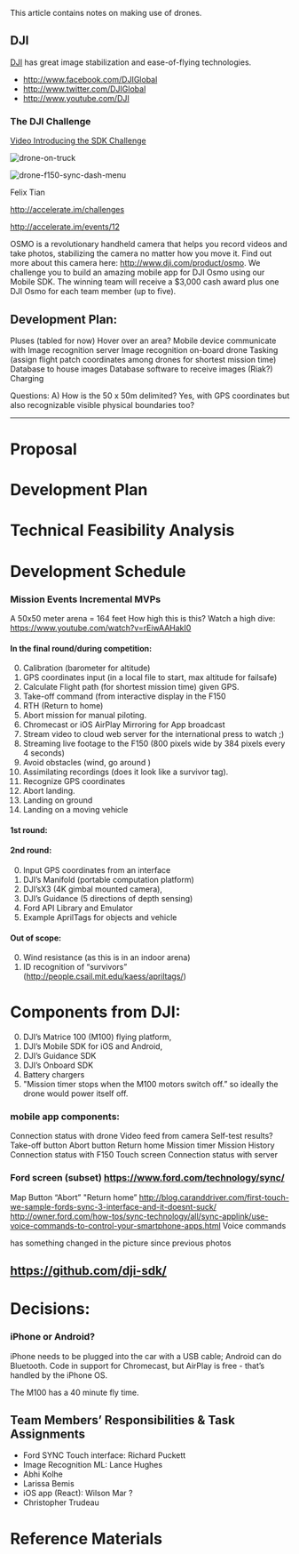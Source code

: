 This article contains notes on making use of drones.

## DJI
<a target="_blank" href="http://www.dji.com/">DJI</a>
has great image stabilization and ease-of-flying technologies.

* http://www.facebook.com/DJIGlobal  
* http://www.twitter.com/DJIGlobal  
* http://www.youtube.com/DJI

### The DJI Challenge
<a target="_blank" href="https://www.youtube.com/watch?v=_kXoUsqzzMU">
Video Introducing the SDK Challenge</a>

![drone-on-truck](https://cloud.githubusercontent.com/assets/300046/12867256/81a776a0-cc9d-11e5-9a44-43f086b546c1.png)

![drone-f150-sync-dash-menu](https://cloud.githubusercontent.com/assets/300046/12867279/36fa7750-cc9e-11e5-860a-1a1dc193bdce.png)

Felix Tian

http://accelerate.im/challenges

http://accelerate.im/events/12

OSMO is a revolutionary handheld camera that helps you record videos and take photos, stabilizing the camera no matter how you move it. Find out more about this camera here: http://www.dji.com/product/osmo. We challenge you to build an amazing mobile app for DJI Osmo using our Mobile SDK.
The winning team will receive a $3,000 cash award plus one DJI Osmo for each team member (up to five).


## Development Plan:

Pluses (tabled for now)
Hover over an area?
Mobile device communicate with 
Image recognition server
Image recognition on-board drone
Tasking (assign flight patch coordinates among drones for shortest mission time)
Database to house images
Database software to receive images (Riak?)
Charging

Questions:
A) How is the 50 x 50m delimited? Yes, with GPS coordinates but also recognizable visible physical boundaries too?

---------------

# Proposal

# Development Plan

# Technical Feasibility Analysis

# Development Schedule

### Mission Events Incremental MVPs 
A 50x50 meter arena = 164 feet How high this is this? 
   Watch a high dive: https://www.youtube.com/watch?v=rEiwAAHakI0

#### In the final round/during competition:
0. Calibration (barometer for altitude)
0. GPS coordinates input (in a local file to start, max altitude for failsafe)
0. Calculate Flight path (for shortest mission time) given GPS.
0. Take-off command (from interactive display in the F150
0. RTH (Return to home)
0. Abort mission for manual piloting.
0. Chromecast or iOS AirPlay Mirroring for App broadcast
0. Stream video to cloud web server for the international press to watch ;)
0. Streaming live footage to the F150 (800 pixels wide by 384 pixels every 4 seconds)
0. Avoid obstacles (wind, go around )
0. Assimilating recordings (does it look like a survivor tag).
0. Recognize GPS coordinates
0. Abort landing.
0. Landing on ground
0. Landing on a moving vehicle

#### 1st round:

#### 2nd round:
0. Input GPS coordinates from an interface
0. DJI’s Manifold (portable computation platform) 
0. DJI’sX3 (4K gimbal mounted camera), 
0. DJI’s Guidance (5 directions of depth sensing)
0. Ford API Library and Emulator
0. Example AprilTags for objects and vehicle

#### Out of scope:
0. Wind resistance (as this is in an indoor arena)
0. ID recognition of “survivors” (http://people.csail.mit.edu/kaess/apriltags/)

# Components from DJI:
0. DJI’s Matrice 100 (M100) flying platform, 
0. DJI’s Mobile SDK for iOS and Android, 
0. DJI’s Guidance SDK
0. DJI’s Onboard SDK
0. Battery chargers
0. "Mission timer stops when the M100 motors switch off.” so ideally the drone would power itself off.

### mobile app components:
Connection status with drone
Video feed from camera
Self-test results?
Take-off button
Abort button
Return home
Mission timer
Mission History 
Connection status with F150 Touch screen
Connection status with server
### Ford screen (subset) https://www.ford.com/technology/sync/

Map
Button “Abort” "Return home”
http://blog.caranddriver.com/first-touch-we-sample-fords-sync-3-interface-and-it-doesnt-suck/
http://owner.ford.com/how-tos/sync-technology/all/sync-applink/use-voice-commands-to-control-your-smartphone-apps.html
Voice commands

  has something changed in the picture since previous photos


## https://github.com/dji-sdk/

# Decisions:

### iPhone or Android?

iPhone needs to be plugged into the car with a USB cable; Android can do Bluetooth. Code in support for Chromecast, but AirPlay is free - that’s handled by the iPhone OS.

The M100 has a 40 minute fly time.

## Team Members’ Responsibilities & Task Assignments
* Ford SYNC Touch interface: Richard Puckett
* Image Recognition ML: Lance Hughes
* Abhi Kolhe
* Larissa Bemis
* iOS app (React): Wilson Mar ?
* Christopher Trudeau

# Reference Materials 

